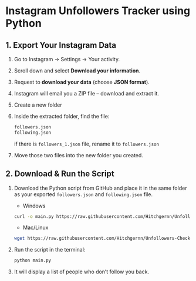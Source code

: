 # Instagram Unfollowers Tracker using Python

  
## 1. Export Your Instagram Data

1. Go to Instagram → Settings → Your activity.
2. Scroll down and select **Download your information**.
3. Request to **download your data** (choose **JSON format**).
4. Instagram will email you a ZIP file – download and extract it.
5. Create a new folder
6. Inside the extracted folder, find the file:
   
   ```sh
   followers.json
   following.json
   ```
   if there is `followers_1.json` file, rename it to `followers.json`
7. Move those two files into the new folder you created.

## 2. Download & Run the Script

1. Download the Python script from GitHub and place it in the same folder as your exported `followers.json` and `following.json` file.

   - Windows
   ```sh
   curl -o main.py https://raw.githubusercontent.com/Hitchgernn/Unfollowers-Checker/main/main.py
   ```
   - Mac/Linux
   ```sh
   wget https://raw.githubusercontent.com/Hitchgernn/Unfollowers-Checker/main/main.py
   ```
1. Run the script in the terminal:

   ```sh
   python main.py
   ```
2. It will display a list of people who don’t follow you back.


